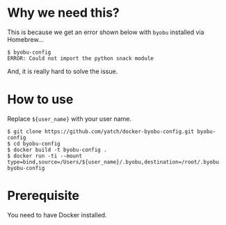 # Why we need this?

This is because we get an error shown below with `byobu` installed via Homebrew...

```
$ byobu-config
ERROR: Could not import the python snack module
```

And, it is really hard to solve the issue.

# How to use

Replace `${user_name}` with your user name.
```
$ git clone https://github.com/yatch/docker-byobu-config.git byobu-config
$ cd byobu-config
$ docker build -t byobu-config .
$ docker run -ti --mount type=bind,source=/Users/${user_name}/.byobu,destination=/root/.byobu  byobu-config
```

# Prerequisite

You need to have Docker installed.


